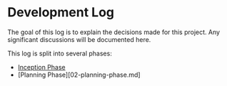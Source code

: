 # Development Log
The goal of this log is to explain the decisions made for this project.
Any significant discussions will be documented here.

This log is split into several phases:

* [Inception Phase](01-inception-phase.md)
* [Planning Phase][02-planning-phase.md]
